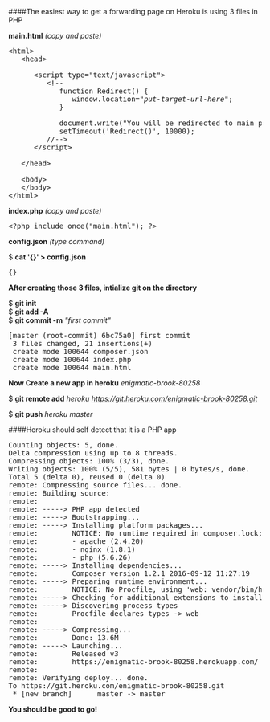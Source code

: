 ####The easiest way to get a forwarding page on Heroku is using 3 files in PHP

<b>main.html</b>  <em>(copy and paste)</em>

<pre>
&lt;html&gt;
   &lt;head&gt;
   
      &lt;script type="text/javascript"&gt;
         &lt;!--
            function Redirect() {
               window.location="<em>put-target-url-here</em>";
            }
            
            document.write("You will be redirected to main page in 10 sec.");
            setTimeout('Redirect()', 10000);
         //-->
      &lt;/script&gt;
      
   &lt;/head&gt;
   
   &lt;body&gt;
   &lt;/body&gt;
&lt;/html&gt;
</pre>

<b>index.php</b> <em>(copy and paste)</em>
<pre>
&lt;?php include_once("main.html"); ?&gt;
</pre>

<b>config.json</b> <em>(type command)</em>

$ <b>cat '{}' > config.json</b>
 <pre>
{}
</pre>

<b>After creating those 3 files, intialize git on the directory</b>

$ <b>git init</b>   
$ <b>git add -A</b>   
$ <b>git commit -m</b> <em>"first commit"</em>   
<pre>
[master (root-commit) 6bc75a0] first commit
 3 files changed, 21 insertions(+)
 create mode 100644 composer.json
 create mode 100644 index.php
 create mode 100644 main.html
</pre>

<b>Now Create a new app in heroku</b>  <em>enigmatic-brook-80258</em>

$ <b>git remote add</b> <em>heroku https://git.heroku.com/enigmatic-brook-80258.git</em>  

$ <b>git push</b> <em>heroku master</em>
</pre>

####Heroku should self detect that it is a PHP app
<pre>
Counting objects: 5, done.
Delta compression using up to 8 threads.
Compressing objects: 100% (3/3), done.
Writing objects: 100% (5/5), 581 bytes | 0 bytes/s, done.
Total 5 (delta 0), reused 0 (delta 0)
remote: Compressing source files... done.
remote: Building source:
remote: 
remote: -----> PHP app detected
remote: -----> Bootstrapping...
remote: -----> Installing platform packages...
remote:        NOTICE: No runtime required in composer.lock; using PHP ^5.5.17
remote:        - apache (2.4.20)
remote:        - nginx (1.8.1)
remote:        - php (5.6.26)
remote: -----> Installing dependencies...
remote:        Composer version 1.2.1 2016-09-12 11:27:19
remote: -----> Preparing runtime environment...
remote:        NOTICE: No Procfile, using 'web: vendor/bin/heroku-php-apache2'.
remote: -----> Checking for additional extensions to install...
remote: -----> Discovering process types
remote:        Procfile declares types -> web
remote: 
remote: -----> Compressing...
remote:        Done: 13.6M
remote: -----> Launching...
remote:        Released v3
remote:        https://enigmatic-brook-80258.herokuapp.com/ deployed to Heroku
remote: 
remote: Verifying deploy... done.
To https://git.heroku.com/enigmatic-brook-80258.git
 * [new branch]      master -> master
</pre>

<b>You should be good to go!</b>
